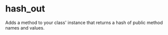 hash_out
===========

Adds a method to your class' instance that returns a hash of public method names and values.
